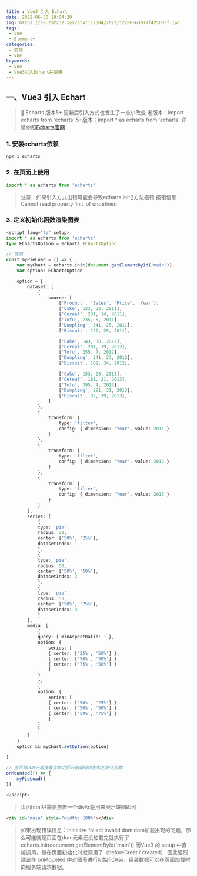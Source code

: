 ```yaml
---
title : Vue3 引入 Echart
date: 2022-06-30 18:04:20
img: https://s2.232232.xyz/static/384/2022/12/08-63917f425b03f.jpg
tags:
 - Vue
 - Element+
categories: 
 - 前端
 - Vue
keywords:
 - Vue
 - Vue3引入Echart并使用
---
```

## 一、Vue3 引入 Echart

> 🎯 Echarts 版本5+ 更新后引入方式也发生了一点小改变
> 老版本：import echarts from 'echarts'
> 5+版本：import * as echarts from 'echarts'
> 详情参照[Echarts官网](https://echarts.apache.org/handbook/zh/basics/import)

### 1. 安装echarts依赖
```
npm i echarts
```

### 2. 在页面上使用
```ts
import * as echarts from 'echarts'
```

> 注意：如果引入方式出错可能会导致echarts.init()方法报错
> 报错信息：Cannot read property ‘init’ of undefined


### 3. 定义初始化函数渲染图表
```ts
<script lang="ts" setup>
import * as echarts from 'echarts'
type EChartsOption = echarts.EChartsOption

// 饼图
const myPieLoad = () => {
    var myChart = echarts.init(document.getElementById('main'))
    var option: EChartsOption

    option = {
        dataset: [
            {
                source: [
                    ['Product', 'Sales', 'Price', 'Year'],
                    ['Cake', 123, 32, 2011],
                    ['Cereal', 231, 14, 2011],
                    ['Tofu', 235, 5, 2011],
                    ['Dumpling', 341, 25, 2011],
                    ['Biscuit', 122, 29, 2011],

                    ['Cake', 143, 30, 2012],
                    ['Cereal', 201, 19, 2012],
                    ['Tofu', 255, 7, 2012],
                    ['Dumpling', 241, 27, 2012],
                    ['Biscuit', 102, 34, 2012],

                    ['Cake', 153, 28, 2013],
                    ['Cereal', 181, 21, 2013],
                    ['Tofu', 395, 4, 2013],
                    ['Dumpling', 281, 31, 2013],
                    ['Biscuit', 92, 39, 2013],
                ]
            },
            {
                transform: {
                    type: 'filter',
                    config: { dimension: 'Year', value: 2011 }
                }
            },
            {
                transform: {
                    type: 'filter',
                    config: { dimension: 'Year', value: 2012 }
                }
            },
            {
                transform: {
                    type: 'filter',
                    config: { dimension: 'Year', value: 2013 }
                }
            }
        ],
        series: [
            {
            type: 'pie',
            radius: 50,
            center: ['50%', '25%'],
            datasetIndex: 1
            },
            {
            type: 'pie',
            radius: 50,
            center: ['50%', '50%'],
            datasetIndex: 2
            },
            {
            type: 'pie',
            radius: 50,
            center: ['50%', '75%'],
            datasetIndex: 3
            }
        ],
        media: [
            {
            query: { minAspectRatio: 1 },
            option: {
                series: [
                { center: ['25%', '50%'] },
                { center: ['50%', '50%'] },
                { center: ['75%', '50%'] }
                ]
            }
            },
            {
            option: {
                series: [
                { center: ['50%', '25%'] },
                { center: ['50%', '50%'] },
                { center: ['50%', '75%'] }
                ]
            }
            }
        ]
    }
    option && myChart.setOption(option)

}

// 当页面DOM元素挂载完毕之后开始调用饼图的初始化函数
onMounted(() => {
    myPieLoad()
})

</script>
```

> 页面html只需要放置一个div标签用来展示饼图即可

```html
<div id="main" style="width: 100%"></div>
```

> 如果出现错误信息：Initialize failed: invalid dom
> dom加载出现的问题，那么可能就是页面在dom元素还没加载完就执行了echarts.init(document.getElementById('main'))
> 而Vue3 的 setup 中直接调用，是在页面初始化时就调用了（beforeCreat / created）
> 因此强烈建议在 onMounted 中对图表进行初始化渲染，组装数据可以在页面加载时向服务端请求数据。

